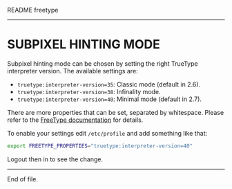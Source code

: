 README freetype

---


SUBPIXEL HINTING MODE
=====================

Subpixel hinting mode can be chosen by setting the right TrueType interpreter
version.  The available settings are:

* `truetype:interpreter-version=35`: Classic mode (default in 2.6).
* `truetype:interpreter-version=38`: Infinality mode.
* `truetype:interpreter-version=40`: Minimal mode (default in 2.7).

There are more properties that can be set, separated by whitespace.  Please
refer to the [FreeType documentation][1] for details.

To enable your settings edit `/etc/profile` and add something like that:

```sh
export FREETYPE_PROPERTIES="truetype:interpreter-version=40"
```

Logout then in to see the change.

[1]: https://freetype.org/freetype2/docs/documentation.html


---

End of file.
